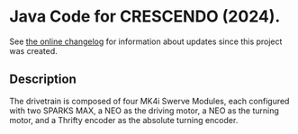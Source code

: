 # Java Code for CRESCENDO (2024).

See [the online changelog](https://github.com/FRC2495/FRC2495-2024/blob/main/CHANGELOG.md) for information about updates since this project was created.

## Description

The drivetrain is composed of four MK4i Swerve Modules, each configured with two SPARKS MAX, a NEO as the driving motor, a NEO as the turning motor, and a Thrifty encoder as the absolute turning encoder.
